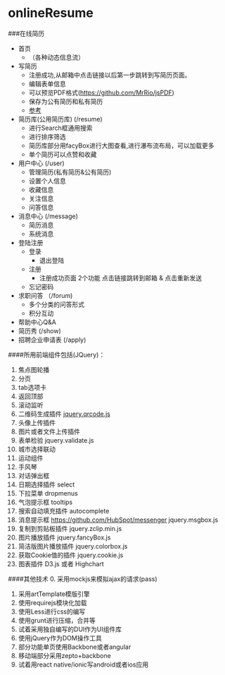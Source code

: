 onlineResume
============

###在线简历

- 首页
    - （各种动态信息流）
- 写简历
    - 注册成功,从邮箱中点击链接以后第一步跳转到写简历页面。
    - 编辑表单信息
    - 可以预览PDF格式(https://github.com/MrRio/jsPDF)
    - 保存为公有简历和私有简历
    - [参考](http://jingyan.baidu.com/edit/content?tagName=%E7%BE%8E%E5%91%B3)
- 简历库(公用简历库) (/resume)
    - 进行Search框通用搜索
    - 进行排序筛选
    - 简历库部分用facyBox进行大图查看,进行瀑布流布局，可以加载更多
    - 单个简历可以点赞和收藏
- 用户中心  (/user)
    - 管理简历(私有简历&公有简历)
    - 设置个人信息
    - 收藏信息
    - 关注信息
    - 问答信息
- 消息中心 (/message)
    - 简历消息
    - 系统消息
- 登陆注册  
    - 登录
        - 退出登陆
    - 注册
        - 注册成功页面  2个功能 点击链接跳转到邮箱  &  点击重新发送
    - 忘记密码
- 求职问答 （/forum)
    - 多个分类的问答形式
    - 积分互动
- 帮助中心Q&A
- 简历秀 (/show)
- 招聘企业申请表 (/apply)

####所用前端组件包括(JQuery)：
1. 焦点图轮播
2. 分页
3. tab选项卡
4. 返回顶部
5. 滚动监听
6. 二维码生成插件 [jquery.qrcode.js](http://jeromeetienne.github.io/jquery-qrcode/)
7. 头像上传插件
8. 图片或者文件上传插件
9. 表单检验 jquery.validate.js
10. 城市选择联动
11. 运动组件
12. 手风琴
13. 对话弹出框
14. 日期选择插件 select
15. 下拉菜单  dropmenus
16. 气泡提示框 tooltips
17. 搜索自动填充插件 autocomplete
18. 消息提示框      https://github.com/HubSpot/messenger
                  jquery.msgbox.js
19. 复制到剪贴板插件 jquery.zclip.min.js
20. 图片播放插件    jquery.fancyBox.js
21. 简洁版图片播放插件 jquery.colorbox.js
22. 获取Cookie值的插件  jquery.cookie.js
23. 图表插件        D3.js 或者 Highchart

####其他技术
0. 采用mockjs来模拟ajax的请求(pass)
1. 采用artTemplate模版引擎
2. 使用requirejs模块化加载
3. 使用Less进行css的编写 
4. 使用grunt进行压缩，合并等
5. 试着采用独自编写的DUI作为UI组件库
6. 使用jQuery作为DOM操作工具
7. 部分功能单页使用Backbone或者angular
8. 移动端部分采用zepto+backbone
9. 试着用react native/ionic写android或者ios应用
